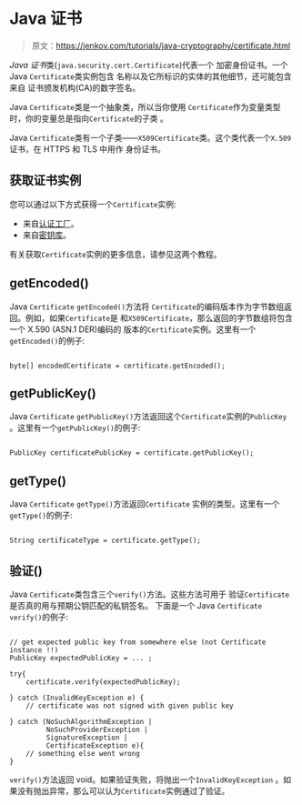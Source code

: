 # Java 证书

> 原文：<https://jenkov.com/tutorials/java-cryptography/certificate.html>

*Java 证书*类(`java.security.cert.Certificate`)代表一个 加密身份证书。一个 Java `Certificate`类实例包含 名称以及它所标识的实体的其他细节，还可能包含来自 证书颁发机构(CA)的数字签名。

Java `Certificate`类是一个抽象类，所以当你使用 `Certificate`作为变量类型时，你的变量总是指向`Certificate`的子类 。

Java `Certificate`类有一个子类——`X509Certificate`类。这个类代表一个`X.509`证书，在 HTTPS 和 TLS 中用作 身份证书。

## 获取证书实例

您可以通过以下方式获得一个`Certificate`实例:

*   来自[认证工厂](certificatefactory.html)。
*   来自[密钥库](keystore.html)。

有关获取`Certificate`实例的更多信息，请参见这两个教程。

## getEncoded()

Java `Certificate` `getEncoded()`方法将 `Certificate`的编码版本作为字节数组返回。例如，如果`Certificate`是 和`X509Certificate`，那么返回的字节数组将包含一个 X.590 (ASN.1 DER)编码的 版本的`Certificate`实例。这里有一个`getEncoded()`的例子:

```

byte[] encodedCertificate = certificate.getEncoded();

```

## getPublicKey()

Java `Certificate` `getPublicKey()`方法返回这个`Certificate`实例的`PublicKey` 。这里有一个`getPublicKey()`的例子:

```

PublicKey certificatePublicKey = certificate.getPublicKey();

```

## getType()

Java `Certificate` `getType()`方法返回`Certificate` 实例的类型。这里有一个`getType()`的例子:

```

String certificateType = certificate.getType();

```

## 验证()

Java `Certificate`类包含三个`verify()`方法。这些方法可用于 验证`Certificate`是否真的用与预期公钥匹配的私钥签名。 下面是一个 Java `Certificate` `verify()`的例子:

```

// get expected public key from somewhere else (not Certificate instance !!)
PublicKey expectedPublicKey = ... ;

try{
    certificate.verify(expectedPublicKey);

} catch (InvalidKeyException e) {
    // certificate was not signed with given public key

} catch (NoSuchAlgorithmException |
         NoSuchProviderException |
         SignatureException |
         CertificateException e){
    // something else went wrong
}

```

`verify()`方法返回 void。如果验证失败，将抛出一个`InvalidKeyException` 。如果没有抛出异常，那么可以认为`Certificate`实例通过了验证。